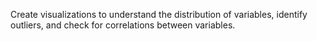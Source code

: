 Create visualizations to understand the
distribution of variables, identify outliers,
and check for correlations between
variables.
